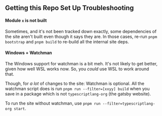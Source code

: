 ## Getting this Repo Set Up Troubleshooting

#### Module `x` is not built

Sometimes, and it's not been tracked down exactly, some dependencies of the site aren't built even though it says they are. In those cases, re-run `pnpm bootstrap` and `pnpm build` to re-build all the internal site deps.

#### Windows + Watchman

The Windows support for watchman is a bit meh. It's not likely to get better, given how well WSL works now. So, you _could_ use WSL to work around that.

Though, for _a lot_ of changes to the site: Watchman is optional. All the watchman script does is run `pnpm run --filter=[xxyy] build` when you save in a package which is not `typescriptlang-org` (the gatsby website).

To run the site without watchman, use `pnpm run --filter=typescriptlang-org start`.
